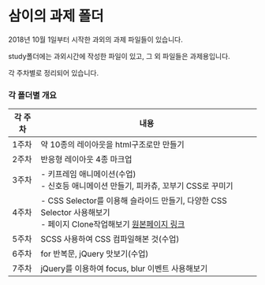 # 삼이의 과제 폴더

2018년 10월 1일부터 시작한 과외의 과제 파일들이 있습니다.

study폴더에는 과외시간에 작성한 파일이 있고, 그 외 파일들은 과제용입니다.

각 주차별로 정리되어 있습니다.

### 각 폴더별 개요

| 각 주차 | 내용 |
| ------- | ---- |
| 1주차   | 약 10종의 레이아웃을 html구조로만 만들기 |
| 2주차   | 반응형 레이아웃 4종 마크업 |
| 3주차   | - 키프레임 애니메이션(수업)<br>- 신호등 애니메이션 만들기, 피카츄, 꼬부기 CSS로 꾸미기 |
| 4주차   | - CSS Selector를 이용해 슬라이드 만들기, 다양한 CSS Selector 사용해보기<br>- 페이지 Clone작업해보기 [원본페이지 링크](http://monster2jy.cafe24.com/category/htmlpluscss/makingfilm/makingfilm.php) |
| 5주차   | SCSS 사용하여 CSS 컴파일해본 것(수업) |
|6주차|for 반복문, jQuery 맛보기(수업)|
|7주차|jQuery를 이용하여 focus, blur 이벤트 사용해보기|




